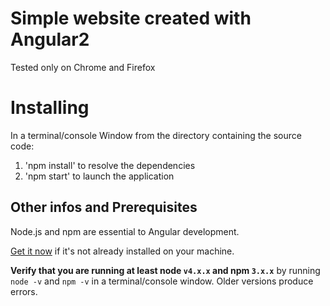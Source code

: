 # Simple website created with Angular2

Tested only on Chrome and Firefox

# Installing

In a terminal/console Window from the directory containing the source code:

1. 'npm install' to resolve the dependencies
2. 'npm start' to launch the application


## Other infos and Prerequisites


Node.js and npm are essential to Angular development.

<a href="https://docs.npmjs.com/getting-started/installing-node" target="_blank" title="Installing Node.js and updating npm">
Get it now</a> if it's not already installed on your machine.

**Verify that you are running at least node `v4.x.x` and npm `3.x.x`**
by running `node -v` and `npm -v` in a terminal/console window.
Older versions produce errors.
